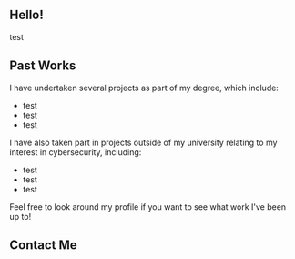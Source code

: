 ## Hello!
test
## Past Works
I have undertaken several projects as part of my degree, which include:
- test
- test
- test

I have also taken part in projects outside of my university relating to my interest in cybersecurity, including:
- test
- test
- test

Feel free to look around my profile if you want to see what work I've been up to!

## Contact Me
